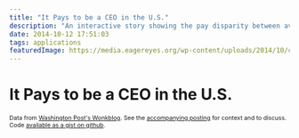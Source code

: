 ```yaml
---
title: "It Pays to be a CEO in the U.S."
description: "An interactive story showing the pay disparity between average workers and CEOs in different countries."
date: 2014-10-12 17:51:03
tags: applications
featuredImage: https://media.eagereyes.org/wp-content/uploads/2014/10/ceos-static.png
---
```


# It Pays to be a CEO in the U.S.

<span style="font-size: 8pt;">Data from <a href="http://www.washingtonpost.com/blogs/wonkblog/wp/2014/09/25/the-pay-gap-between-ceos-and-workers-is-much-worse-than-you-realize/">Washington Post's Wonkblog</a>. See the <a href="/blog/2014/large-multiples">accompanying posting</a> for context and to discuss. Code <a href="https://gist.github.com/eagereyes/1a3ac476c7d21e0f7b00">available as a gist on github</a>.</span>


<PostedBy />


